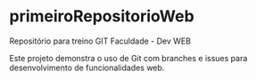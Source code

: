 # primeiroRepositorioWeb

Repositório para treino GIT Faculdade - Dev WEB

Este projeto demonstra o uso de Git com branches e issues para desenvolvimento de funcionalidades web.
